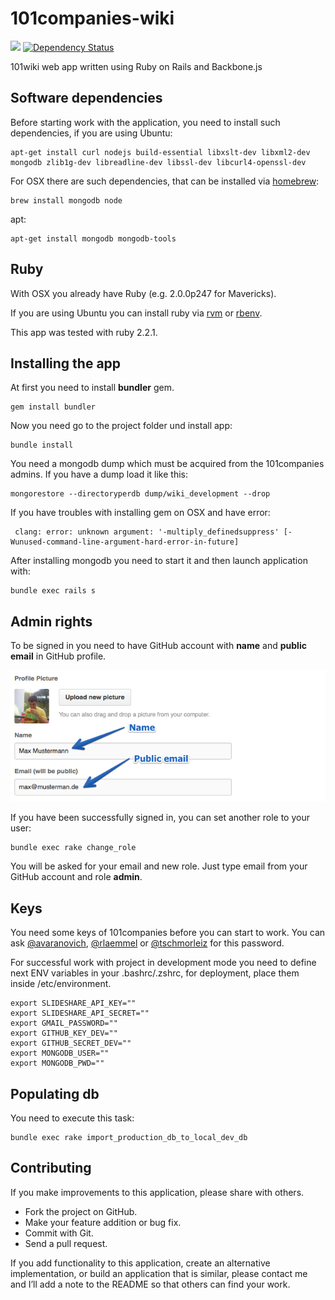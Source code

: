 # 101companies-wiki

[![](https://codeclimate.com/github/101companies/101rails.png)](https://codeclimate.com/github/101companies/101rails) [![Dependency Status](http://www.versioneye.com/user/projects/51b5a94f83548c000200dda1/badge.png)](http://www.versioneye.com/user/projects/51b5a94f83548c000200dda1)

101wiki web app written using Ruby on Rails and Backbone.js

## Software dependencies

Before starting work with the application, you need to install such dependencies, if you are using Ubuntu:

    apt-get install curl nodejs build-essential libxslt-dev libxml2-dev mongodb zlib1g-dev libreadline-dev libssl-dev libcurl4-openssl-dev

For OSX there are such dependencies, that can be installed via [homebrew](http://brew.sh/):

    brew install mongodb node

apt:

    apt-get install mongodb mongodb-tools

## Ruby

With OSX you already have Ruby (e.g. 2.0.0p247 for Mavericks).

If you are using Ubuntu you can install ruby via [rvm](http://rvm.io) or [rbenv](https://github.com/sstephenson/rbenv/).

This app was tested with ruby 2.2.1.

## Installing the app

At first you need to install **bundler** gem.

    gem install bundler

Now you need go to the project folder und install app:

    bundle install

You need a mongodb dump which must be acquired from the 101companies admins.
If you have a dump load it like this:

    mongorestore --directoryperdb dump/wiki_development --drop

If you have troubles with installing gem on OSX and have error:

     clang: error: unknown argument: '-multiply_definedsuppress' [-Wunused-command-line-argument-hard-error-in-future]

After installing mongodb you need to start it and then launch application with:

    bundle exec rails s

## Admin rights

To be signed in you need to have GitHub account with **name** and **public email** in GitHub profile.

![](app/assets/images/readme_profile.png)

If you have been successfully signed in, you can set another role to your user:

    bundle exec rake change_role

You will be asked for your email and new role. Just type email from your GitHub account and role **admin**.

## Keys

You need some keys of 101companies before you can start to work.
You can ask [@avaranovich](https://github.com/avaranovich), [@rlaemmel](https://github.com/rlaemmel) or
[@tschmorleiz](https://github.com/tschmorleiz) for this password.

For successful work with project in development mode you need to define next ENV variables in your .bashrc/.zshrc, for deployment, place them inside /etc/environment.

    export SLIDESHARE_API_KEY=""
    export SLIDESHARE_API_SECRET=""
    export GMAIL_PASSWORD=""
    export GITHUB_KEY_DEV=""
    export GITHUB_SECRET_DEV=""
    export MONGODB_USER=""
    export MONGODB_PWD=""

## Populating db

You need to execute this task:

    bundle exec rake import_production_db_to_local_dev_db

## Contributing

If you make improvements to this application, please share with others.

*   Fork the project on GitHub.
*   Make your feature addition or bug fix.
*   Commit with Git.
*   Send a pull request.

If you add functionality to this application, create an alternative implementation, or build an application that is similar, please contact me and I’ll add a note to the README so that others can find your work.
